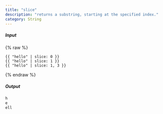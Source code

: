 ```yaml
---
title: "slice"
description: "returns a substring, starting at the specified index."
category: String
---
```

##### Input
{% raw %}
~~~liquid
{{ "hello" | slice: 0 }}
{{ "hello" | slice: 1 }}
{{ "hello" | slice: 1, 3 }}
~~~
{% endraw %}

##### Output

~~~html
h
e
ell
~~~

